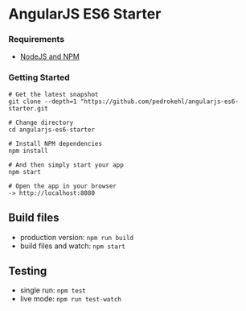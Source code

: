 # AngularJS ES6 Starter

### Requirements
* [NodeJS and NPM](http://nodejs.org/download)

### Getting Started

    # Get the latest snapshot
    git clone --depth=1 "https://github.com/pedrokehl/angularjs-es6-starter.git
    
    # Change directory
    cd angularjs-es6-starter
    
    # Install NPM dependencies
    npm install
    
    # And then simply start your app
    npm start
    
    # Open the app in your browser
    -> http://localhost:8080


## Build files

* production version: `npm run build`
* build files and watch: `npm start`

## Testing

* single run: `npm test`
* live mode: `npm run test-watch`
